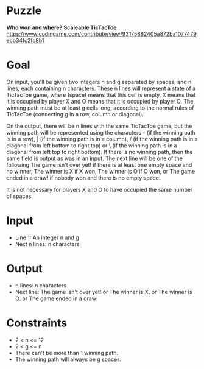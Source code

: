 # Puzzle
**Who won and where? Scaleable TicTacToe** https://www.codingame.com/contribute/view/93175882405a872ba1077479ecb34fc2fc8b1

# Goal
On input, you'll be given two integers n and g separated by spaces, and n lines, each containing n characters. These n lines will represent a state of a TicTacToe game, where (space) means that this cell is empty, X means that it is occupied by player X and O means that it is occupied by player O. The winning path must be at least g cells long, according to the normal rules of TicTacToe (connecting g in a row, column or diagonal).

On the output, there will be n lines with the same TicTacToe game, but the winning path will be represented using the characters - (if the winning path is in a row), | (if the winning path is in a column), / (if the winning path is in a diagonal from left bottom to right top) or \ (if the winning path is in a diagonal from left top to right bottom). If there is no winning path, then the same field is output as was in an input.
The next line will be one of the following The game isn't over yet! if there is at least one empty space and no winner, The winner is X if X won, The winner is O if O won, or The game ended in a draw! if nobody won and there is no empty space.

It is not necessary for players X and O to have occupied the same number of spaces.

# Input
* Line 1: An integer n and g
* Next n lines: n characters

# Output
* n lines: n characters
* Next line: The game isn't over yet! or The winner is X. or The winner is O. or The game ended in a draw!

# Constraints
* 2 < n <= 12
* 2 < g <= n
* There can't be more than 1 winning path.
* The winning path will always be g spaces.
